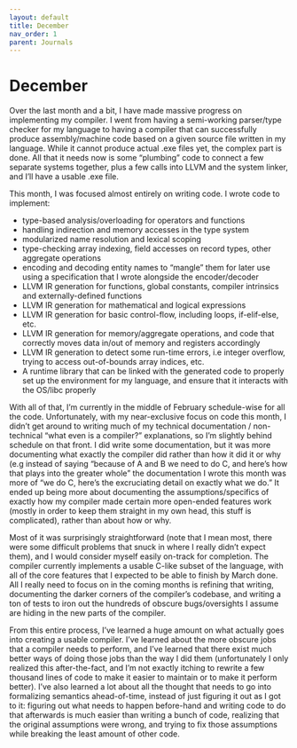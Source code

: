 ```yaml
---
layout: default
title: December
nav_order: 1
parent: Journals
---
```


# December

Over the last month and a bit, I have made massive progress on implementing my compiler. I went from having a semi-working parser/type checker for my language to having a compiler that can successfully produce assembly/machine code based on a given source file written in my language. While it cannot produce actual .exe files yet, the complex part is done. All that it needs now is some “plumbing” code to connect a few separate systems together, plus a few calls into LLVM and the system linker, and I’ll have a usable .exe file. 

This month, I was focused almost entirely on writing code. I wrote code to implement: 
- type-based analysis/overloading for operators and functions 
- handling indirection and memory accesses in the type system
- modularized name resolution and lexical scoping 
- type-checking array indexing, field accesses on record types, other aggregate operations
- encoding and decoding entity names to “mangle” them for later use using a specification that I wrote alongside the encoder/decoder
- LLVM IR generation for functions, global constants, compiler intrinsics and externally-defined functions
- LLVM IR generation for mathematical and logical expressions
- LLVM IR generation for basic control-flow, including loops, if-elif-else, etc.
- LLVM IR generation for memory/aggregate operations, and code that correctly moves data in/out of memory and registers accordingly 
- LLVM IR generation to detect some run-time errors, i.e integer overflow, trying to access out-of-bounds array indices, etc.
- A runtime library that can be linked with the generated code to properly set up the environment for my language, and ensure that it interacts with the OS/libc properly
  
With all of that, I’m currently in the middle of February schedule-wise for all the code. Unfortunately, with my near-exclusive focus on code this month, I didn’t get around to writing much of my technical documentation / non-technical “what even is a compiler?” explanations, so I’m slightly behind schedule on that front. I did write some documentation, but it was more documenting what exactly the compiler did rather than how it did it or why (e.g instead of saying “because of A and B we need to do C, and here’s how that plays into the greater whole” the documentation I wrote this month was more of “we do C, here’s the excruciating detail on exactly what we do.” It ended up being more about documenting the assumptions/specifics of exactly how my compiler made certain more open-ended features work (mostly in order to keep them straight in my own head, this stuff is complicated), rather than about how or why. 

Most of it was surprisingly straightforward (note that I mean most, there were some difficult problems that snuck in where I really didn’t expect them), and I would consider myself easily on-track for completion. The compiler currently implements a usable C-like subset of the language, with all of the core features that I expected to be able to finish by March done. All I really need to focus on in the coming months is refining that writing, documenting the darker corners of the compiler’s codebase, and writing a ton of tests to iron out the hundreds of obscure bugs/oversights I assume are hiding in the new parts of the compiler. 

From this entire process, I’ve learned a huge amount on what actually goes into creating a usable compiler. I’ve learned about the more obscure jobs that a compiler needs to perform, and I’ve learned that there exist much better ways of doing those jobs than the way I did them (unfortunately I only realized this after-the-fact, and I’m not exactly itching to rewrite a few thousand lines of code to make it easier to maintain or to make it perform better). I’ve also learned a lot about all the thought that needs to go into formalizing semantics ahead-of-time, instead of just figuring it out as I got to it: figuring out what needs to happen before-hand and writing code to do that afterwards is much easier than writing a bunch of code, realizing that the original assumptions were wrong, and trying to fix those assumptions while breaking the least amount of other code. 